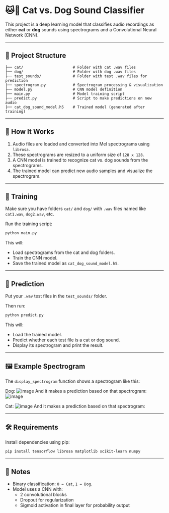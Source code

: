 # 🐱🐶 Cat vs. Dog Sound Classifier

This project is a deep learning model that classifies audio recordings as either **cat** or **dog** sounds using spectrograms and a Convolutional Neural Network (CNN).

---

## 📁 Project Structure

```
├── cat/                      # Folder with cat .wav files
├── dog/                      # Folder with dog .wav files
├── test_sounds/              # Folder with test .wav files for prediction
├── spectrogram.py            # Spectrogram processing & visualization
├── model.py                  # CNN model definition
├── main.py                   # Model training script
├── predict.py                # Script to make predictions on new audio
├── cat_dog_sound_model.h5    # Trained model (generated after training)
```

---

## 🧠 How It Works

1. Audio files are loaded and converted into Mel spectrograms using `librosa`.
2. These spectrograms are resized to a uniform size of `128 x 128`.
3. A CNN model is trained to recognize cat vs. dog sounds from the spectrograms.
4. The trained model can predict new audio samples and visualize the spectrogram.

---

## 🚀 Training

Make sure you have folders `cat/` and `dog/` with `.wav` files named like `cat1.wav`, `dog2.wav`, etc.

Run the training script:

```bash
python main.py
```

This will:
- Load spectrograms from the cat and dog folders.
- Train the CNN model.
- Save the trained model as `cat_dog_sound_model.h5`.

---

## 🧪 Prediction

Put your `.wav` test files in the `test_sounds/` folder.

Then run:

```bash
python predict.py
```

This will:
- Load the trained model.
- Predict whether each test file is a cat or dog sound.
- Display its spectrogram and print the result.

---

## 🖼️ Example Spectrogram

The `display_spectrogram` function shows a spectrogram like this:

Dog:
![image](https://github.com/user-attachments/assets/ddfb173f-d523-40e4-b36d-258cf2d70d42)
And it makes a prediction based on that spectrogram:
![image](https://github.com/user-attachments/assets/bea76af9-7986-46de-9d2a-7719fd22e684)


Cat:
![image](https://github.com/user-attachments/assets/6489cf17-a7f6-48dc-aa31-3a2c25b88e37)
And it makes a prediction based on that spectrogram:



---

## 🛠️ Requirements

Install dependencies using pip:

```bash
pip install tensorflow librosa matplotlib scikit-learn numpy
```

---

## 📌 Notes

- Binary classification: `0 = Cat`, `1 = Dog`.
- Model uses a CNN with:
  - 2 convolutional blocks
  - Dropout for regularization
  - Sigmoid activation in final layer for probability output

